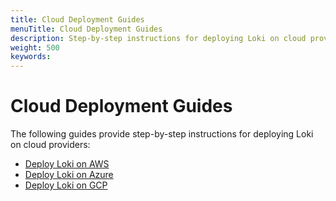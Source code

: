 ```yaml
---
title: Cloud Deployment Guides
menuTitle: Cloud Deployment Guides
description: Step-by-step instructions for deploying Loki on cloud providers.
weight: 500
keywords: 
---
```


# Cloud Deployment Guides

The following guides provide step-by-step instructions for deploying Loki on cloud providers:

- [Deploy Loki on AWS](https://grafana.com/docs/loki/<LOKI_VERSION>/setup/install/helm/deployment-guides/aws/)
- [Deploy Loki on Azure](https://grafana.com/docs/loki/<LOKI_VERSION>/setup/install/helm/deployment-guides/azure/)
- [Deploy Loki on GCP](https://grafana.com/docs/loki/<LOKI_VERSION>/setup/install/helm/deployment-guides/gcp/)